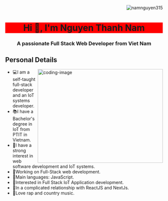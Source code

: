 <p align="right">
<img src="https://komarev.com/ghpvc/?username=namnguyen315&label=Profile%20views&color=0e75b6&style=flat" alt="namnguyen315" />
</p>
<h1 style = "background-color: red" align="center" >Hi 👋, I'm Nguyen Thanh Nam</h1>

<h3 align="center">A passionate Full Stack Web Developer from Viet Nam</h3>

<!-- 🙋‍♂️ Thank you for visiting my GitHub profile! -->

## Personal Details

<img align="right" alt="coding-image" width="400px" height="300px" src="https://media2.giphy.com/media/v1.Y2lkPTc5MGI3NjExN2IxYjczNjMxZTE4YTlmMjkxNGVhZGNkY2E2Zjk1NTA4MmNkMGJhNiZlcD12MV9pbnRlcm5hbF9naWZzX2dpZklkJmN0PWc/qgQUggAC3Pfv687qPC/giphy.gif">

<ul>
  <li><span>💻</span>I am a self-taught full-stack developer and an IoT
      systems developer.</li>
  <li ><span>📚</span>I have a Bachelor's degree in IoT from PTIT in Vietnam.</li>
  <li><span>📝</span>I have a strong interest in web software development and
      IoT systems.</li>
  <li><span>🔭</span>Working on Full-Stack web development.</li>
  <li><span>🌟</span>Main languages: JavaScript.</li>
  <li><span>🚩</span>Interested in Full Stack IoT Application development.</li>
  <li><span>💖</span>In a complicated relationship with ReactJS and NextJs.</li>
  <li><span>🎵</span>Love rap and country music.</li>
</ul>
